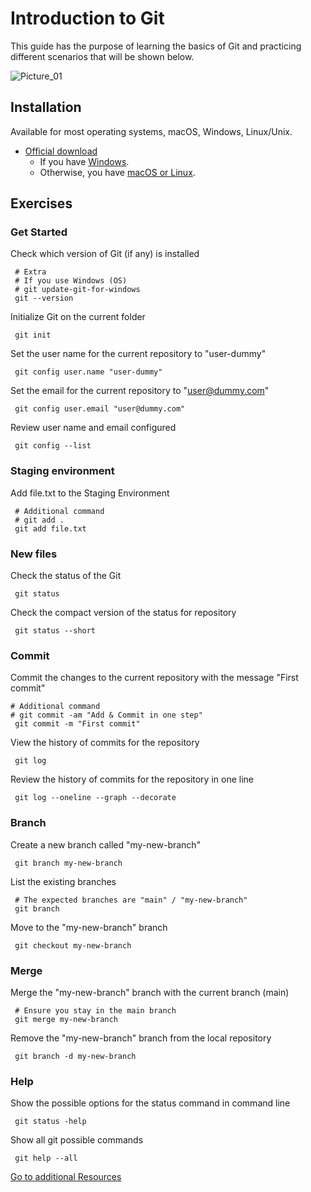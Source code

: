 # Introduction to Git
This guide has the purpose of learning the basics of Git and practicing different scenarios that will be shown below.

![Picture_01](./git.gif)

## Installation
Available for most operating systems, macOS, Windows, Linux/Unix.

- [Official download](https://git-scm.com/downloads)
    - If you have [Windows](https://phoenixnap.com/kb/how-to-install-git-windows).
    - Otherwise, you have [macOS or Linux](https://github.com/git-guides/install-git).

## Exercises
### Get Started
Check which version of Git (if any) is installed
```console
 # Extra 
 # If you use Windows (OS) 
 # git update-git-for-windows
 git --version
```

Initialize Git on the current folder
```console
 git init
```

Set the user name for the current repository to "user-dummy"
```console
 git config user.name "user-dummy"
```

Set the email for the current repository to "user@dummy.com"
```console
 git config user.email "user@dummy.com"
```

Review user name and email configured
```console
 git config --list
```

### Staging environment
Add file.txt to the Staging Environment
```console
 # Additional command
 # git add .
 git add file.txt
```

### New files 
Check the status of the Git
```console
 git status
```

Check the compact version of the status for repository
```console
 git status --short
```

### Commit 
Commit the changes to the current repository with the message "First commit"
```console
# Additional command
# git commit -am "Add & Commit in one step"
 git commit -m "First commit"
```

View the history of commits for the repository
```console
 git log
```

Review the history of commits for the repository in one line
```console
 git log --oneline --graph --decorate
```

### Branch
Create a new branch called "my-new-branch"
```console
 git branch my-new-branch
```

List the existing branches
```console
 # The expected branches are "main" / "my-new-branch"
 git branch
```

Move to the "my-new-branch" branch
```console
 git checkout my-new-branch
```

### Merge
Merge the "my-new-branch" branch with the current branch (main)
```console
 # Ensure you stay in the main branch 
 git merge my-new-branch
```

Remove the "my-new-branch" branch from the local repository
```console
 git branch -d my-new-branch
```

### Help
Show the possible options for the status command in command line
```console
 git status -help
```

Show all git possible commands
```console
 git help --all
```

[Go to additional Resources](./additional_resources.md)

<!-- It is a secret, send me coffee please. Oswald TC - May 10th 2022 -->
